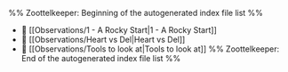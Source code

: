%% Zoottelkeeper: Beginning of the autogenerated index file list  %%
- 📄 [[Observations/1 - A Rocky Start|1 - A Rocky Start]]
- 📄 [[Observations/Heart vs Del|Heart vs Del]]
- 📄 [[Observations/Tools to look at|Tools to look at]]
%% Zoottelkeeper: End of the autogenerated index file list  %%
